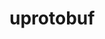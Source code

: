 <!---
  Copyright 2023 Davide Bettio <davide@uninstall.it>

  SPDX-License-Identifier: Apache-2.0
-->

# uprotobuf

